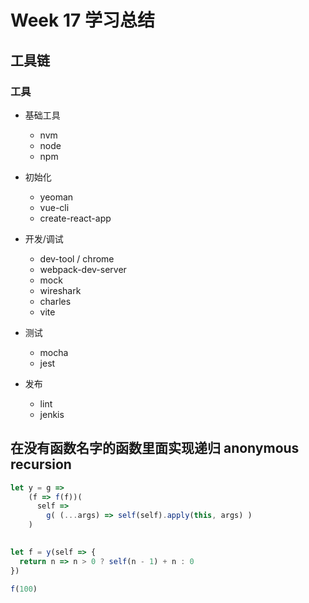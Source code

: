 # Week 17 学习总结
## 工具链
### 工具
- 基础工具

  - nvm
  - node
  - npm
- 初始化

  - yeoman
  - vue-cli
  - create-react-app
- 开发/调试

  - dev-tool / chrome
  - webpack-dev-server
  - mock
  - wireshark
  - charles
  - vite
- 测试

  - mocha
  - jest
- 发布

  - lint
  - jenkis

## 在没有函数名字的函数里面实现递归 anonymous recursion
```js
let y = g => 
    (f => f(f))(
      self =>
        g( (...args) => self(self).apply(this, args) )
    )

    
let f = y(self => {
  return n => n > 0 ? self(n - 1) + n : 0
})

f(100)
```